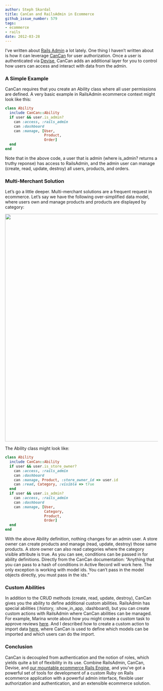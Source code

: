 ```yaml
---
author: Steph Skardal
title: CanCan and RailsAdmin in Ecommerce
github_issue_number: 579
tags:
- ecommerce
- rails
date: 2012-03-28
---
```




I’ve written about [Rails Admin](https://github.com/sferik/rails_admin) a lot lately. One thing I haven’t written about is how it can leverage [CanCan](https://github.com/ryanb/cancan) for user authorization. Once a user is authenticated via [Devise](https://github.com/plataformatec/devise), CanCan adds an additional layer for you to control how users can access and interact with data from the admin.

### A Simple Example

CanCan requires that you create an Ability class where all user permissions are defined. A very basic example in RailsAdmin ecommerce context might look like this:

```ruby
class Ability
  include CanCan::Ability
  if user && user.is_admin?
    can :access, :rails_admin
    can :dashboard
    can :manage, [User,
                  Product,
                  Order]
  end
end
```

Note that in the above code, a user that is admin (where is_admin? returns a truthy reponse) has access to RailsAdmin, and the admin user can manage (create, read, update, destroy) all users, products, and orders.

### Multi-Merchant Solution

Let’s go a little deeper. Multi-merchant solutions are a frequent request in ecommerce. Let’s say we have the following over-simplified data model, where users own and manage products and products are displayed by category:

<img border="0" src="/blog/2012/03/cancan-railsadmin/image-0.png" width="750"/>

The Ability class might look like:

```ruby
class Ability
  include CanCan::Ability
  if user && user.is_store_owner?
    can :access, :rails_admin
    can :dashboard
    can :manage, Product, :store_owner_id => user.id
    can :read, Category, :visible => true
  end
  if user && user.is_admin?
    can :access, :rails_admin
    can :dashboard
    can :manage, [User,
                  Category,
                  Product,
                  Order]
  end
end
```

With the above Ability definition, nothing changes for an admin user. A store owner can create products and manage (read, update, destroy) those same products. A store owner can also read categories where the category visible attribute is true. As you can see, conditions can be passed in for ability definitions. Directly from the CanCan documentation: “Anything that you can pass to a hash of conditions in Active Record will work here. The only exception is working with model ids. You can’t pass in the model objects directly, you must pass in the ids.”

### Custom Abilities

In addition to the CRUD methods (create, read, update, destroy), CanCan gives you the ability to define additional custom abilities. RailsAdmin has special abilities (:history, :show_in_app, :dashboard), but you can create custom actions with RailsAdmin where CanCan abilities can be managed. For example, Marina wrote about how you might create a custom task to approve reviews [here](/blog/2012/03/railsadmin-custom-action-case-study/). And I described how to create a custom action to import data [here](/blog/2012/02/railsadmin-import-part-2/), where CanCan is used to define which models can be imported and which users can do the import.

### Conclusion

CanCan is decoupled from authentication and the notion of roles, which yields quite a bit of flexibility in its use. Combine RailsAdmin, CanCan, Devise, and [our mountable ecommerce Rails Engine](/blog/2012/01/piggybak-mountable-ecommerce-ruby-on/), and you’ve got a powerful set of tools for development of a custom Ruby on Rails ecommerce application with a powerful admin interface, flexible user authorization and authentication, and an extensible ecommerce solution.


